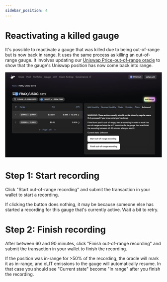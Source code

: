 ```yaml
---
sidebar_position: 4
---
```


# Reactivating a killed gauge

It's possible to reactivate a gauge that was killed due to being out-of-range but is now back in range. It uses the same process as killing an out-of-range gauge. It involves updating our [Uniswap Price-out-of-range oracle](https://github.com/timeless-fi/uniswap-poor-oracle) to show that the gauge's Uniswap position has now come back into range.

![](img/kill-gauge.png)

# Step 1: Start recording

Click "Start out-of-range recording" and submit the transaction in your wallet to start a recording.

If clicking the button does nothing, it may be because someone else has started a recording for this gauge that's currently active. Wait a bit to retry.

# Step 2: Finish recording

After between 60 and 90 minutes, click "Finish out-of-range recording" and submit the transaction in your wallet to finish the recording.

If the position was in-range for >50% of the recording, the oracle will mark it as in-range, and oLIT emissions to the gauge will automatically resume. In that case you should see "Current state" become "In range" after you finish the recording.